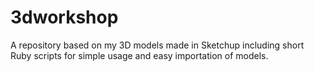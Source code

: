 # 3dworkshop
A repository based on my 3D models made in Sketchup including short Ruby scripts for simple usage and easy importation of models.
